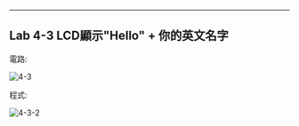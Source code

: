 

____
Lab 4-3 LCD顯示"Hello" + 你的英文名字
----
電路:

![4-3](https://user-images.githubusercontent.com/89326999/138241402-9d191ec8-4ce7-442c-8146-2a7f749b84d6.png)

程式:

![4-3-2](https://user-images.githubusercontent.com/89326999/138241453-f0bf2ac3-e754-4f68-b855-7db74148355e.png)

